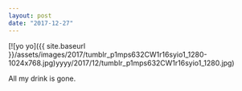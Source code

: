 ```yaml
---
layout: post
date: "2017-12-27"
---
```


[![yo yo]({{ site.baseurl }}/assets/images/2017/tumblr_p1mps632CW1r16syio1_1280-1024x768.jpg)yyyy/2017/12/tumblr_p1mps632CW1r16syio1_1280.jpg)

All my drink is gone.
